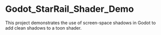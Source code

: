 # Godot_StarRail_Shader_Demo
This project demonstrates the use of screen-space shadows in Godot to add clean shadows to a toon shader.
